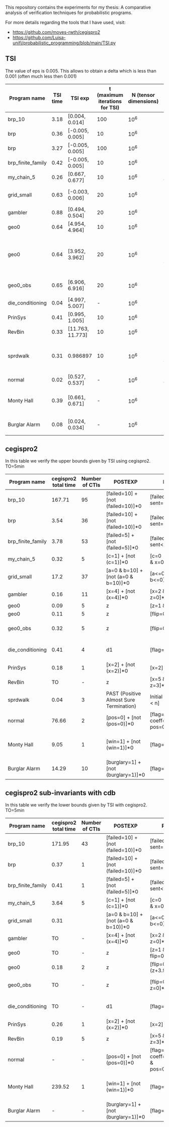 This repository contains the experiments for my thesis: A comparative analysis of verification techniques for probabilistic programs.

For more details regarding the tools that I have used, visit:
- https://github.com/moves-rwth/cegispro2
- https://github.com/Luisa-unifi/probabilistic_programming/blob/main/TSI.py
## TSI

The value of eps is 0.005. This allows to obtain a delta which is less than 0.001 (often much less then 0.001)

| Program name      | TSI time | TSI exp          | t (maximum iterations for TSI) | N (tensor dimensions) | Additional details                                                                                                  |
| ----------------- | -------- | ---------------- | ------------------------------ | --------------------- | ------------------------------------------------------------------------------------------------------------------- |
| brp_10            | 3.18     | [0.004, 0.014]   | 100                            | $10^6$                |                                                                                                                     |
| brp               | 0.36     | [-0.005, 0.005]  | 10                             | $10^6$                |                                                                                                                     |
| brp               | 3.27     | [-0.005, 0.005]  | 100                            | $10^6$                |                                                                                                                     |
| brp_finite_family | 0.42     | [-0.005, 0.005]  | 10                             | $10^6$                |                                                                                                                     |
| my_chain_5        | 0.26     | [0.667, 0.677]   | 10                             | $10^6$                | $p=0.67232$                                                                                                         |
| grid_small        | 0.63     | [-0.003, 0.006]  | 20                             | $10^6$                | $p=\frac{1}{2^{10}}= 0.0009765625$                                                                                  |
| gambler           | 0.88     | \[0.494, 0.504\] | 20                             | $10^6$                | $p=\frac12=0.5$                                                                                                     |
| geo0              | 0.64     | \[4.954, 4.964\] | 10                             | $10^6$                | $\mathbb{E}[z]=5$                                                                                                   |
| geo0              | 0.64     | \[3.952, 3.962\] | 20                             | $10^6$                | $\mathbb{E}[z]=z+4$; TSI exp represents z_final - z_initial. Initially z is a tensor of random values in $[0,10^6]$ |
| geo0_obs          | 0.65     | [6.906, 6.916]   | 20                             | $10^6$                | Contains observe. $\mathbb{E}[z]=7$                                                                                 |
| die_conditioning  | 0.04     | [4.997, 5.007]   | -                              | $10^6$                | Contains observe.                                                                                                   |
| PrinSys           | 0.41     | [0.995, 1.005]   | 10                             | $10^6$                |                                                                                                                     |
| RevBin            | 0.33     | [11.763, 11.773] | 10                             | $10^6$                |                                                                                                                     |
| sprdwalk          | 0.31     | 0.986897         | 10                             | $10^6$                | TSI used to calculate proportion of terminated/failed executions.                                                   |
| normal            | 0.02     | [0.527, 0.537]   | -                              | $10^6$                | $p=0.5342$                                                                                                          |
| Monty Hall        | 0.39     | [0.661, 0.671]   | -                              | $10^6$                | Contains an observe statement; $p=\frac23$                                                                          |
| Burglar Alarm     | 0.08     | [0.024, 0.034]   | -                              | $10^6$                | Contains an observe statement                                                                                       |

## cegispro2

In this table we verify the upper bounds given by TSI using cegispro2. TO=5min

| Program name      | cegispro2 total time | Number of CTIs | POSTEXP                                 | PROP                                   | Additional details                         |
| ----------------- | -------------------- | -------------- | --------------------------------------- | -------------------------------------- | ------------------------------------------ |
| brp_10            | 167.71               | 95             | [failed=10] + [not (failed=10)]*0       | [failed=0 & sent=0]*0.014              |                                            |
| brp               | 3.54                 | 36             | [failed=10] + [not (failed=10)]*0       | [failed=0 & sent=0]*0.05               |                                            |
| brp_finite_family | 3.78                 | 53             | [failed=5] + [not (failed=5)]*0         | [failed<=0 & sent<=0]*0.005            |                                            |
| my_chain_5        | 0.32                 | 5              | [c=1] + [not (c=1)]*0                   | [c=0<br> & x=0]*0.677                  | $p=0.67232$                                |
| grid_small        | 17.2                 | 37             | [a=0 & b=10] + [not (a=0 & b=10)]*0     | [a<=0 & b<=0]*0.006                    | $p=\frac{1}{2^{10}}= 0.0009765625$         |
| gambler           | 0.16                 | 11             | [x=4] + [not (x=4)]*0                   | [x=2 & y=4 & z=0]*0.504                | $p=\frac12=0.5$                            |
| geo0              | 0.09                 | 5              | z                                       | [z=1 & flip=0]*5                       | $\mathbb{E}[z]=5$                          |
| geo0              | 0.11                 | 5              | z                                       | [flip=0]*(z+4)                         | $\mathbb{E}[z]=z+4$                        |
| geo0_obs          | 0.32                 | 5              | z                                       | [flip=0 & z=0]*7                       | Contains observe. $\mathbb{E}[z]=7$        |
| die_conditioning  | 0.41                 | 4              | d1                                      | [flag=0]*5.005                         | Contains observe. $\mathbb{E}[d_1]=5$      |
| PrinSys           | 0.18                 | 1              | [x=2] + [not (x=2)]*0                   | [x=2]*1.005                            | $p=1$                                      |
| RevBin            | TO                   | -              | z                                       | [x=5 & z=3]*11.773                     |                                            |
| sprdwalk          | 0.04                 | 3              | PAST (Positive Almost Sure Termination) | Initial states: [x < n]                |                                            |
| normal            | 76.66                | 2              | [pos=0] + [not (pos=0)]*0               | [flag=0 & coeff=0 & y=0 & pos=0]*0.537 | $p=0.5342$                                 |
| Monty Hall        | 9.05                 | 1              | [win=1] + [not (win=1)]*0               | [flag=0]*0.671                         | Contains an observe statement; $p=\frac23$ |
| Burglar Alarm     | 14.29                | 10             | [burglary=1] + [not (burglary=1)]*0     | [flag=0]*0.034                         | Contains an observe statement              |

## cegispro2 sub-invariants with cdb

In this table we verify the lower bounds given by TSI with cegispro2. TO=5min

| Program name      | cegispro2 total time | Number of CTIs | POSTEXP                             | PROP                                   | Additional details                         |
| ----------------- | -------------------- | -------------- | ----------------------------------- | -------------------------------------- | ------------------------------------------ |
| brp_10            | 171.95               | 43             | [failed=10] + [not (failed=10)]*0   | [failed=0 & sent=0]*0.004              |                                            |
| brp               | 0.37                 | 1              | [failed=10] + [not (failed=10)]*0   | [failed=0 & sent=0]*0                  |                                            |
| brp_finite_family | 0.41                 | 1              | [failed=5] + [not (failed=5)]*0     | [failed<=0 & sent<=0]*                 |                                            |
| my_chain_5        | 3.64                 | 5              | [c=1] + [not (c=1)]*0               | [c=0<br> & x=0]*0.667                  | $p=0.67232$                                |
| grid_small        | 0.31                 |                | [a=0 & b=10] + [not (a=0 & b=10)]*0 | [a<=0 & b<=0]*0                        | $p=\frac{1}{2^{10}}= 0.0009765625$         |
| gambler           | TO                   | -              | [x=4] + [not (x=4)]*0               | [x=2 & y=4 & z=0]*0.494                | $p=\frac12=0.5$                            |
| geo0              | TO                   | -              | z                                   | [z=1 & flip=0]*4.954                   | $\mathbb{E}[z]=5$                          |
| geo0              | 0.18                 | 2              | z                                   | [flip=0]*(z+3.952)                     | $\mathbb{E}[z]=z+4$                        |
| geo0_obs          | TO                   | -              | z                                   | [flip=0 & z=0]*6.906                   | Contains observe. $\mathbb{E}[z]=7$        |
| die_conditioning  | TO                   | -              | d1                                  | [flag=0]*4.995                         | Contains observe. $\mathbb{E}[d_1]=5$      |
| PrinSys           | 0.26                 | 1              | [x=2] + [not (x=2)]*0               | [x=2]*0.995                            | $p=1$                                      |
| RevBin            | 0.19                 | 5              | z                                   | [x=5 & z=3]*11.763                     |                                            |
| normal            | -                    | -              | [pos=0] + [not (pos=0)]*0           | [flag=0 & coeff=0 & y=0 & pos=0]*0.527 | $p=0.5342$                                 |
| Monty Hall        | 239.52               | 1              | [win=1] + [not (win=1)]*0           | [flag=0]*0.661                         | Contains an observe statement; $p=\frac23$ |
| Burglar Alarm     | -                    | -              | [burglary=1] + [not (burglary=1)]*0 | [flag=0]*0.024                         | Contains an observe statement              |
